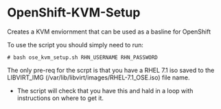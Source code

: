 # OpenShift-KVM-Setup
Creates a KVM enviornment that can be used as a basline for OpenShift

To use the script you should simply need to run: 

```
# bash ose_kvm_setup.sh RHN_USERNAME RHN_PASSWORD 
```

The only pre-req for the scrpt is that you have a RHEL 7.1 iso saved to the LIBVIRT_IMG (/var/lib/libvirt/images/RHEL-7.1_OSE.iso) file name. 

- The script will check that you have this and hald in a loop with instructions on where to get it. 
